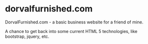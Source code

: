 dorvalfurnished.com
===================

DorvalFurnished.com - a basic business website for a friend of mine.

A chance to get back into some current HTML 5 technologies, like bootstrap, jquery, etc.
